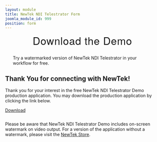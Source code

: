 ```yaml
---
layout: module
title: NewTek NDI Telestrator Form
joomla_module_id: 999
position: form
---
```

<!-- Module: Telestrator Form -->
<h2 style="text-align: center; font-size: 34px; line-height: 40px; margin-top: 0px; letter-spacing: 1px; font-family: 'HelveticaNeueThin', 'Helvetica Neue', Helvetica, Arial, sans-serif; font-weight: 100;">Download the Demo</h2>
<p style="padding: 0px 5% 0px 5%;">Try a watermarked version of NewTek NDI Telestrator in your workflow for free.</p>
<script src="/templates/newtekv2/js/marketoForms.js" type="text/javascript"></script>
<script src="//app-abq.marketo.com/js/forms2/js/forms2.min.js" type="text/javascript"></script>
<form id="mktoForm_2352" target="_blank"></form>
<div id="submit-msg" class="nm-modal">
	<h2>Thank You for connecting with NewTek!</h2>
	<p>Thank you for your interest in the free NewTek NDI Telestrator Demo production application. You may download the production application by clicking the link below.</p>
	<p class="cta-container"><a href="http://new.tk/NDITelestrator" target="_blank" class="cta-blue cta-small align-center block">Download</a>
	</p>
	<p style="padding-top: 1em; padding-bottom: 2em;">Please be aware that NewTek NDI Telestrator Demo includes on-screen watermark on video output. For a version of the application without a watermark, please visit the <a href="https://store.newtek.com/index.php/ip/telestrator.html" target="_blank">NewTek Store</a>.</p>
</div>
<script type="text/javascript">
	MktoForms2.loadForm("//app-abq.marketo.com", "900-QVC-131", 2352, function(form) {
		NEWTEKV2.marketoForms.overlay_labels();
		MktoForms2.onFormRender(function() {
			NEWTEKV2.equal_heights();
		});
		form.onSuccess(function() {
			document.querySelector('button.mktoButton').innerHTML = 'Thank You';
			NEWTEKV2.modal.show('submit-msg');
			return false;
		});
	});
</script>
<link rel="stylesheet" href="/templates/newtekv2/css/modal.css" />
<script src="/templates/newtekv2/js/modal.js" type="text/javascript"></script>

